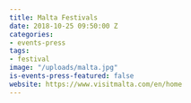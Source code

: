 ```yaml
---
title: Malta Festivals
date: 2018-10-25 09:50:00 Z
categories:
- events-press
tags:
- festival
image: "/uploads/malta.jpg"
is-events-press-featured: false
website: https://www.visitmalta.com/en/home
---
```


